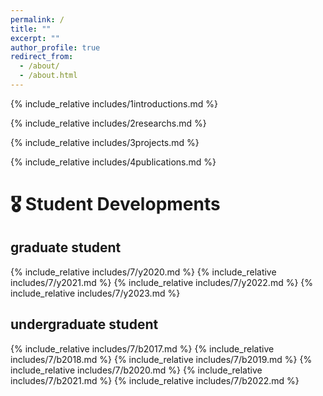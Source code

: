 ```yaml
---
permalink: /
title: ""
excerpt: ""
author_profile: true
redirect_from: 
  - /about/
  - /about.html
---
```


<span class='anchor' id='about-me'></span>
{% include_relative includes/1introductions.md %}

{% include_relative includes/2researchs.md %}

{% include_relative includes/3projects.md %}

{% include_relative includes/4publications.md %}

# 🎖 Student Developments 
## graduate student
{% include_relative includes/7/y2020.md %}
{% include_relative includes/7/y2021.md %}
{% include_relative includes/7/y2022.md %}
{% include_relative includes/7/y2023.md %}
## undergraduate student
{% include_relative includes/7/b2017.md %}
{% include_relative includes/7/b2018.md %}
{% include_relative includes/7/b2019.md %}
{% include_relative includes/7/b2020.md %}
{% include_relative includes/7/b2021.md %}
{% include_relative includes/7/b2022.md %}